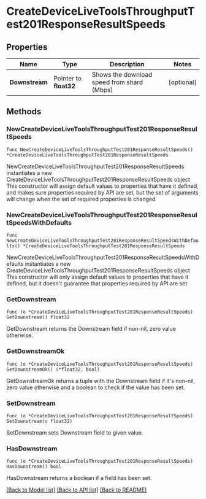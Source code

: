 # CreateDeviceLiveToolsThroughputTest201ResponseResultSpeeds

## Properties

Name | Type | Description | Notes
------------ | ------------- | ------------- | -------------
**Downstream** | Pointer to **float32** | Shows the download speed from shard (Mbps) | [optional] 

## Methods

### NewCreateDeviceLiveToolsThroughputTest201ResponseResultSpeeds

`func NewCreateDeviceLiveToolsThroughputTest201ResponseResultSpeeds() *CreateDeviceLiveToolsThroughputTest201ResponseResultSpeeds`

NewCreateDeviceLiveToolsThroughputTest201ResponseResultSpeeds instantiates a new CreateDeviceLiveToolsThroughputTest201ResponseResultSpeeds object
This constructor will assign default values to properties that have it defined,
and makes sure properties required by API are set, but the set of arguments
will change when the set of required properties is changed

### NewCreateDeviceLiveToolsThroughputTest201ResponseResultSpeedsWithDefaults

`func NewCreateDeviceLiveToolsThroughputTest201ResponseResultSpeedsWithDefaults() *CreateDeviceLiveToolsThroughputTest201ResponseResultSpeeds`

NewCreateDeviceLiveToolsThroughputTest201ResponseResultSpeedsWithDefaults instantiates a new CreateDeviceLiveToolsThroughputTest201ResponseResultSpeeds object
This constructor will only assign default values to properties that have it defined,
but it doesn't guarantee that properties required by API are set

### GetDownstream

`func (o *CreateDeviceLiveToolsThroughputTest201ResponseResultSpeeds) GetDownstream() float32`

GetDownstream returns the Downstream field if non-nil, zero value otherwise.

### GetDownstreamOk

`func (o *CreateDeviceLiveToolsThroughputTest201ResponseResultSpeeds) GetDownstreamOk() (*float32, bool)`

GetDownstreamOk returns a tuple with the Downstream field if it's non-nil, zero value otherwise
and a boolean to check if the value has been set.

### SetDownstream

`func (o *CreateDeviceLiveToolsThroughputTest201ResponseResultSpeeds) SetDownstream(v float32)`

SetDownstream sets Downstream field to given value.

### HasDownstream

`func (o *CreateDeviceLiveToolsThroughputTest201ResponseResultSpeeds) HasDownstream() bool`

HasDownstream returns a boolean if a field has been set.


[[Back to Model list]](../README.md#documentation-for-models) [[Back to API list]](../README.md#documentation-for-api-endpoints) [[Back to README]](../README.md)


